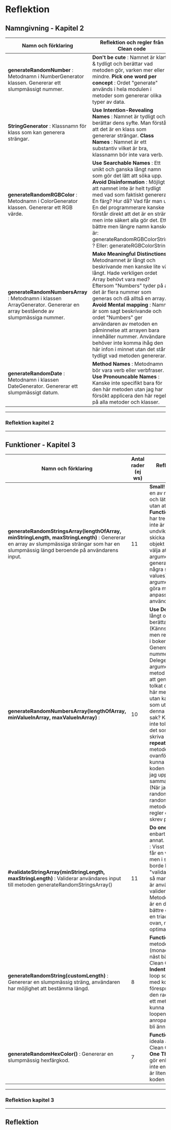 # Reflektion

## Namngivning - Kapitel 2
|Namn och förklaring | Reflektion och regler från Clean code|
|--------------------|--------------------------------------|
|**generateRandomNumber** : Metodnamn i NumberGenerator klassen. Genererar ett slumpmässigt nummer.| **Don't be cute** : Namnet är klart & tydligt och berättar vad metoden gör, varken mer eller mindre. **Pick one word per concept** : Ordet "generate" används i hela modulen i metoder som genererar olika typer av data.|
|**StringGenerator** : Klassnamn för klass som kan generera strängar.| **Use Intention-Revealing Names** : Namnet är tydligt och berättar dens syfte. Man förstår att det är en klass som genererar strängar. **Class Names** : Namnet är ett substantiv vilket är bra, klassnamn bör inte vara verb.|
|**generateRandomRGBColor** : Metodnamn i ColorGenerator klassen. Genererar ett RGB värde.| **Use Searchable Names** : Ett unikt och ganska långt namn som gör det lätt att söka upp. **Avoid Disinformation** : Möjligt att namnet inte är helt tydligt med vad som faktiskt genereras. En färg? Hur då? Vad får man ut? En del programmerare kanske förstår direkt att det är en sträng men inte säkert alla gör det. Ett bättre men längre namn kanske är: generateRandomRGBColorString ? Eller:  generateRGBColorString|
**generateRandomNumbersArray** : Metodnamn i klassen ArrayGenerator. Genererar en array bestående av slumpmässiga nummer.| **Make Meaningful Distinctions** : Metodnamnet är långt och beskrivande men kanske lite väl långt. Hade verkligen ordet Array behövt vara med? Eftersom "Numbers" tyder på att det är flera nummer som generas och då alltså en array. **Avoid Mental mapping** : Namnet är som sagt beskrivande och ordet "Numbers" ger användaren av metoden en påminnelse att arrayen bara innehåller nummer. Användaren behöver inte komma ihåg den här infon i minnet utan det står tydligt vad metoden genererar.|
|**generateRandomDate** : Metodnamn i klassen DateGenerator. Genererar ett slumpmässigt datum. | **Method Names** : Metodnamn bör vara verb eller verbfraser. **Use Pronouncable Names** : Kanske inte specifikt bara för den här metoden utan jag har försökt applicera den här regeln på alla metoder och klasser.|   
-----
### Reflektion kapitel 2

----
## Funktioner - Kapitel 3
|Namn och förklaring | Antal rader (ej ws) | Reflektion och regler från Clean code|
|--------------------|---------------------|--------------------------------------|
|**generateRandomStringsArray(lengthOfArray, minStringLength, maxStringLength)** : Genererar en array av  slumpmässiga strängar som har en slumpmässig längd beroende på användarens input. | 11 | **Small!** : Metoden är, trots det är en av mina längsta, relativt liten och lätt att se hela metoden utan att behöva scrolla. **Function Arguments** : Metoden har tre argument (triadic) vilket inte är att föredra och borde undvikas. Jag hade kunnat skicka in ett argument som ett objekt istället. Man kan dock välja att inte skicka in några argument, då kommer det generaras en array utifrån några standarvärden(default values) som jag har satt. Så argumenten är mest til för att göra metoden och arrayen mer anpassningsbar för användaren. |
|**generateRandomNumbersArray(lengthOfArray, minValueInArray, maxValueInArray)** : | 10 |**Use Descriptive Names** : Ett långt och tydligt namn som berättar exakt vad metoden gör (Känns lite som kapitel 2 fokus men regeln finns med i kapitel 3 i boken.). **Do One Thing** : Genererar en array med nummer och inget annat. Delegerar valideringen av argumenten vidare till annan metod och har huvudfokuset på att generera en array. (Om jag tolkat det rätt så utför inte den här metoden någon validering utan kallar på en annan metod som utför det. Innebär det att denna metopden gör fler än en sak? Kanske, men jag väljer att inte tolka det så för då känns det som det blir väldigt  svårt att skriva bra funktioner) **Don't repeat yourself** : I både denna metoden och den precis ovanför i tabellen skulle jag kunna bryta ut en viss del av koden till en egen funktion då jag upprepar mig och skriver samma kod i båda metoderna (När jag tar fram randomNumber och randomLength). I denna metoden gäller också samma regler och reflektioner som jag skrev precis ovanför i tabellen.|
|**#validateStringArray(minStringLength, maxStringLength)** : Validerar användares input till metoden generateRandomStringsArray() | 11 |**Do one thing:** : Här utförs enbart validering och inget annat. **Use Descriptive Names** : Visst är namnet långt och man får en viss bild av vad den gör men i själva verket kanske den borde heta "validateStringArrayArguments" så man verkligen förstår att det är användarnas input som valideras? **Function argument** : Metoden har två argument och är en dyadic funktion. Vilket är bättre och mer acceptabelt än en triadic som jag skrivit om här ovan, men ändå inte det mest optimala.|
**generateRandomString(customLength)** : Genererar en slumpmässig sträng, användaren har möjlighet att bestämma längd. | 8 |**Function arguments** : Den här metoden har bara ett argument (monadic) vilket anses vara det näst bästa alternativet enligt Clean Code. **Blocks and Indenting** : Metoden har en for loop som bara innehåller en rad med kod vilket Clean Code förespråkar. Dock menar de att den raden förmodligen bör vara ett metodanrop. Jag skulle kunna bryta ut min kod i for loopen till en egen metod och anropa den för att få koden att bli ännu tydligare. |
|**generateRandomHexColor()** : Genererar en slumpmässig hexfärgkod.| 7 |**Function Arguments** : Det ideala antalet arguement enligt Clean Code, noll! (niladic) **Do One Thing** & **Small!** : Metoden gör enbart en sak, den kallar inte ens på andra metoder. Den är liten och enkel för läsare av koden att förstå.|    
-----

### Reflektion kapitel 3
-----

## Reflektion